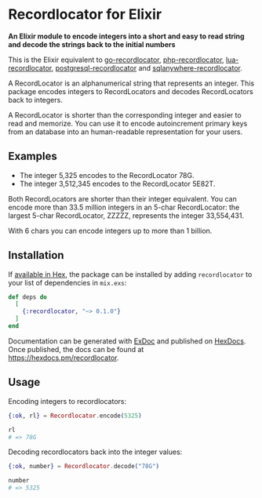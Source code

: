 # Recordlocator for Elixir

**An Elixir module to encode integers into a short and easy to read string and decode the strings back to the initial numbers**

This is the Elixir equivalent to [go-recordlocator](https://github.com/jakoubek/go-recordlocator), [php-recordlocator](https://github.com/jakoubek/php-recordlocator), [lua-recordlocator](https://github.com/jakoubek/lua-recordlocator), [postgresql-recordlocator](https://github.com/jakoubek/postgresql-recordlocator) and [sqlanywhere-recordlocator](https://github.com/jakoubek/sqlanywhere-recordlocator).

A RecordLocator is an alphanumerical string that represents an integer. This package encodes integers to RecordLocators and decodes RecordLocators back to integers.

A RecordLocator is shorter than the corresponding integer and easier to read and memorize. You can use it to encode autoincrement primary keys from an database into an human-readable representation for your users.

## Examples

- The integer 5,325 encodes to the RecordLocator 78G.
- The integer 3,512,345 encodes to the RecordLocator 5E82T.

Both RecordLocators are shorter than their integer equivalent. You can encode more than 33.5 million integers in an 5-char RecordLocator: the largest 5-char RecordLocator, ZZZZZ, represents the integer 33,554,431.

With 6 chars you can encode integers up to more than 1 billion.

## Installation

If [available in Hex](https://hex.pm/docs/publish), the package can be installed
by adding `recordlocator` to your list of dependencies in `mix.exs`:

```elixir
def deps do
  [
    {:recordlocator, "~> 0.1.0"}
  ]
end
```

Documentation can be generated with [ExDoc](https://github.com/elixir-lang/ex_doc)
and published on [HexDocs](https://hexdocs.pm). Once published, the docs can
be found at <https://hexdocs.pm/recordlocator>.





## Usage

Encoding integers to recordlocators:

```elixir
{:ok, rl} = Recordlocator.encode(5325)

rl
# => 78G
```

Decoding recordlocators back into the integer values:

```elixir
{:ok, number} = Recordlocator.decode("78G")

number
# => 5325
```
